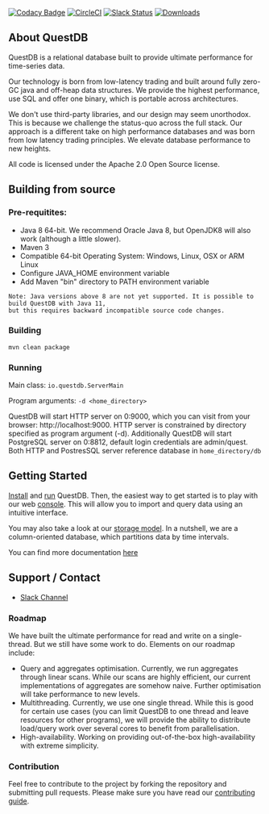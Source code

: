
[![Codacy Badge](https://api.codacy.com/project/badge/grade/83c6250bd9fc45a98c12c191af710754)](https://www.codacy.com/app/bluestreak/nfsdb)
[![CircleCI](https://circleci.com/gh/questdb/questdb.svg?style=svg&circle-token=14e189d901b13a8ddfc9e6da4c4d106dac6b0940)](https://circleci.com/gh/questdb/questdb)
[![Slack Status](https://serieux-saucisson-79115.herokuapp.com/badge.svg)](https://serieux-saucisson-79115.herokuapp.com/)
[![Downloads](https://img.shields.io/github/downloads/questdb/questdb/total)](https://github.com/questdb/questdb/releases/download/4.0.0/questdb-4.0.0-bin.tar.gz)

## About QuestDB

QuestDB is a relational database built to provide ultimate performance for time-series data.

Our technology is born from low-latency trading and built around fully zero-GC java and off-heap data structures.
We provide the highest performance, use SQL and offer one binary, which is portable across architectures.

We don't use third-party libraries, and our design may seem unorthodox. This is because we challenge the status-quo across the full stack.
Our approach is a different take on high performance databases and was born from low latency trading principles. We elevate database performance to new heights. 

All code is licensed under the Apache 2.0 Open Source license.

## Building from source

### Pre-requitites:

- Java 8 64-bit. We recommend Oracle Java 8, but OpenJDK8 will also work (although a little slower).
- Maven 3
- Compatible 64-bit Operating System: Windows, Linux, OSX or ARM Linux
- Configure JAVA_HOME environment variable
- Add Maven "bin" directory to PATH environment variable

```
Note: Java versions above 8 are not yet supported. It is possible to build QuestDB with Java 11,
but this requires backward incompatible source code changes.
```

### Building

```
mvn clean package
```


### Running

Main class: `io.questdb.ServerMain`

Program arguments: `-d <home_directory>`

QuestDB will start HTTP server on 0:9000, which you can visit from your browser: http://localhost:9000. HTTP server is constrained by directory specified as program argument (-d). Additionally QuestDB will start PostgreSQL server on 0:8812, default login credentials are admin/quest. Both HTTP and PostresSQL server reference database in `home_directory/db`

## Getting Started

[Install](https://www.questdb.io/docs/install) and [run](https://www.questdb.io/docs/run) QuestDB.
Then, the easiest way to get started is to play with our
web [console](https://www.questdb.io/docs/console). This will allow you to import
and query data using an intuitive interface.

You may also take a look at our [storage model](https://www.questdb.io/docs/storagemodel). In a nutshell,
we are a column-oriented database, which partitions data by time intervals.

You can find more documentation [here](https://www.questdb.io/docs/documentation)

## Support / Contact

- [Slack Channel](https://join.slack.com/t/questdb/shared_invite/enQtNzk4Nzg4Mjc2MTE2LTEzZThjMzliMjUzMTBmYzVjYWNmM2UyNWJmNDdkMDYyZmE0ZDliZTQxN2EzNzk5MDE3Zjc1ZmJiZmFiZTIwMGY)

### Roadmap

We have built the ultimate performance for read and write on a single-thread.
But we still have some work to do.
Elements on our roadmap include:

- Query and aggregates optimisation. Currently, we run aggregates through linear scans.
While our scans are highly efficient, our current implementations of aggregates are somehow naive.
Further optimisation will take performance to new levels.
- Multithreading. Currently, we use one single thread. While this is good for certain use cases
(you can limit QuestDB to one thread and leave resources for other programs), we will provide
the ability to distribute load/query work over several cores to benefit from parallelisation.
- High-availability. Working on providing out-of-the-box high-availability with extreme simplicity.

### Contribution

Feel free to contribute to the project by forking the repository and submitting pull requests.
Please make sure you have read our [contributing guide](https://github.com/questdb/questdb/blob/master/CONTRIBUTING.md).
